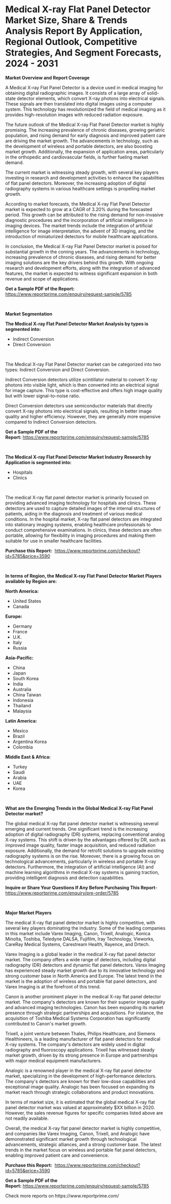 <p><h1>Medical X-ray Flat Panel Detector Market Size, Share & Trends Analysis Report By Application, Regional Outlook, Competitive Strategies, And Segment Forecasts, 2024 - 2031</h1></p><p><strong>Market Overview and Report Coverage</strong></p>
<p><p>A Medical X-ray Flat Panel Detector is a device used in medical imaging for obtaining digital radiographic images. It consists of a large array of solid-state detector elements, which convert X-ray photons into electrical signals. These signals are then translated into digital images using a computer system. This technology has revolutionized the field of medical imaging as it provides high-resolution images with reduced radiation exposure.</p><p>The future outlook of the Medical X-ray Flat Panel Detector market is highly promising. The increasing prevalence of chronic diseases, growing geriatric population, and rising demand for early diagnosis and improved patient care are driving the market growth. The advancements in technology, such as the development of wireless and portable detectors, are also boosting market growth. Additionally, the expansion of application areas, particularly in the orthopedic and cardiovascular fields, is further fueling market demand.</p><p>The current market is witnessing steady growth, with several key players investing in research and development activities to enhance the capabilities of flat panel detectors. Moreover, the increasing adoption of digital radiography systems in various healthcare settings is propelling market growth.</p><p>According to market forecasts, the Medical X-ray Flat Panel Detector market is expected to grow at a CAGR of 3.20% during the forecasted period. This growth can be attributed to the rising demand for non-invasive diagnostic procedures and the incorporation of artificial intelligence in imaging devices. The market trends include the integration of artificial intelligence for image interpretation, the advent of 3D imaging, and the introduction of miniaturized detectors for mobile healthcare applications.</p><p>In conclusion, the Medical X-ray Flat Panel Detector market is poised for substantial growth in the coming years. The advancements in technology, increasing prevalence of chronic diseases, and rising demand for better imaging solutions are the key drivers behind this growth. With ongoing research and development efforts, along with the integration of advanced features, the market is expected to witness significant expansion in both revenue and scope of applications.</p></p>
<p><strong>Get a Sample PDF of the Report:</strong> <a href="https://www.reportprime.com/enquiry/request-sample/5785">https://www.reportprime.com/enquiry/request-sample/5785</a></p>
<p>&nbsp;</p>
<p><strong>Market Segmentation</strong></p>
<p><strong>The Medical X-ray Flat Panel Detector Market Analysis by types is segmented into:</strong></p>
<p><ul><li>Indirect Conversion</li><li>Direct Conversion</li></ul></p>
<p>&nbsp;</p>
<p><p>The Medical X-ray Flat Panel Detector market can be categorized into two types: Indirect Conversion and Direct Conversion. </p><p>Indirect Conversion detectors utilize scintillator material to convert X-ray photons into visible light, which is then converted into an electrical signal for image capture. This type is cost-effective and offers high image quality but with lower signal-to-noise ratio.</p><p>Direct Conversion detectors use semiconductor materials that directly convert X-ray photons into electrical signals, resulting in better image quality and higher efficiency. However, they are generally more expensive compared to Indirect Conversion detectors.</p></p>
<p><strong>Get a Sample PDF of the Report:</strong>&nbsp;<a href="https://www.reportprime.com/enquiry/request-sample/5785">https://www.reportprime.com/enquiry/request-sample/5785</a></p>
<p>&nbsp;</p>
<p><strong>The Medical X-ray Flat Panel Detector Market Industry Research by Application is segmented into:</strong></p>
<p><ul><li>Hospitals</li><li>Clinics</li></ul></p>
<p>&nbsp;</p>
<p><p>The medical X-ray flat panel detector market is primarily focused on providing advanced imaging technology for hospitals and clinics. These detectors are used to capture detailed images of the internal structures of patients, aiding in the diagnosis and treatment of various medical conditions. In the hospital market, X-ray flat panel detectors are integrated into stationary imaging systems, enabling healthcare professionals to conduct comprehensive examinations. In clinics, these detectors are often portable, allowing for flexibility in imaging procedures and making them suitable for use in smaller healthcare facilities.</p></p>
<p><strong>Purchase this Report:</strong>&nbsp; <a href="https://www.reportprime.com/checkout?id=5785&price=3590">https://www.reportprime.com/checkout?id=5785&price=3590</a></p>
<p>&nbsp;</p>
<p><strong>In terms of Region, the Medical X-ray Flat Panel Detector Market Players available by Region are:</strong></p>
<p>
    <p> <strong> North America: </strong>
        <ul>
            <li>United States</li>
            <li>Canada</li>
        </ul>
        </p> 
    <p> <strong> Europe: </strong>
        <ul>
            <li>Germany</li>
            <li>France</li>
            <li>U.K.</li>
            <li>Italy</li>
            <li>Russia</li>
        </ul>
        </p> 
    <p> <strong> Asia-Pacific: </strong>
        <ul>
            <li>China</li>
            <li>Japan</li>
            <li>South Korea</li>
            <li>India</li>
            <li>Australia</li>
            <li>China Taiwan</li>
            <li>Indonesia</li>
            <li>Thailand</li>
            <li>Malaysia</li>
        </ul>
        </p> 
    <p> <strong> Latin America: </strong>
        <ul>
            <li>Mexico</li>
            <li>Brazil</li>
            <li>Argentina Korea</li>
            <li>Colombia</li>
        </ul>
        </p> 
    <p> <strong> Middle East & Africa: </strong>
        <ul>
            <li>Turkey</li>
            <li>Saudi</li>
            <li>Arabia</li>
            <li>UAE</li>
            <li>Korea</li>
        </ul>
    </p>
    </p>
<p>&nbsp;</p>
<p><strong>What are the Emerging Trends in the Global Medical X-ray Flat Panel Detector market?</strong></p>
<p><p>The global medical X-ray flat panel detector market is witnessing several emerging and current trends. One significant trend is the increasing adoption of digital radiography (DR) systems, replacing conventional analog X-ray systems. This shift is driven by the advantages offered by DR, such as improved image quality, faster image acquisition, and reduced radiation exposure. Additionally, the demand for retrofit solutions to upgrade existing radiography systems is on the rise. Moreover, there is a growing focus on technological advancements, particularly in wireless and portable X-ray detectors. Furthermore, the integration of artificial intelligence (AI) and machine learning algorithms in medical X-ray systems is gaining traction, providing intelligent diagnosis and detection capabilities.</p></p>
<p><strong>Inquire or Share Your Questions If Any Before Purchasing This Report</strong>- <a href="https://www.reportprime.com/enquiry/pre-order/5785">https://www.reportprime.com/enquiry/pre-order/5785</a></p>
<p>&nbsp;</p>
<p><strong>Major Market Players</strong></p>
<p><p>The medical X-ray flat panel detector market is highly competitive, with several key players dominating the industry. Some of the leading companies in this market include Varex Imaging, Canon, Trixell, Analogic, Konica Minolta, Toshiba, Teledyne DALSA, Fujifilm, Iray Technology, Vieworks, CareRay Medical Systems, Carestream Health, Rayence, and Drtech.</p><p>Varex Imaging is a global leader in the medical X-ray flat panel detector market. The company offers a wide range of detectors, including digital radiography (DR) detectors and dynamic flat panel detectors. Varex Imaging has experienced steady market growth due to its innovative technology and strong customer base in North America and Europe. The latest trend in the market is the adoption of wireless and portable flat panel detectors, and Varex Imaging is at the forefront of this trend.</p><p>Canon is another prominent player in the medical X-ray flat panel detector market. The company's detectors are known for their superior image quality and advanced imaging technologies. Canon has been expanding its market presence through strategic partnerships and acquisitions. For instance, the acquisition of Toshiba Medical Systems Corporation has significantly contributed to Canon's market growth.</p><p>Trixell, a joint venture between Thales, Philips Healthcare, and Siemens Healthineers, is a leading manufacturer of flat panel detectors for medical X-ray systems. The company's detectors are widely used in digital radiography and fluoroscopy applications. Trixell has witnessed steady market growth, driven by its strong presence in Europe and partnerships with major medical equipment manufacturers.</p><p>Analogic is a renowned player in the medical X-ray flat panel detector market, specializing in the development of high-performance detectors. The company's detectors are known for their low-dose capabilities and exceptional image quality. Analogic has been focused on expanding its market reach through strategic collaborations and product innovations.</p><p>In terms of market size, it is estimated that the global medical X-ray flat panel detector market was valued at approximately $XX billion in 2020. However, the sales revenue figures for specific companies listed above are not readily available.</p><p>Overall, the medical X-ray flat panel detector market is highly competitive, and companies like Varex Imaging, Canon, Trixell, and Analogic have demonstrated significant market growth through technological advancements, strategic alliances, and a strong customer base. The latest trends in the market focus on wireless and portable flat panel detectors, enabling improved patient care and convenience.</p></p>
<p><strong>Purchase this Report:</strong>&nbsp;&nbsp;<a href="https://www.reportprime.com/checkout?id=5785&price=3590">https://www.reportprime.com/checkout?id=5785&price=3590</a></p>
<p></p>
<p><strong>Get a Sample PDF of the Report:</strong>&nbsp;<a href="https://www.reportprime.com/enquiry/request-sample/5785">https://www.reportprime.com/enquiry/request-sample/5785</a></p>
<p>Check more reports on https://www.reportprime.com/</p>